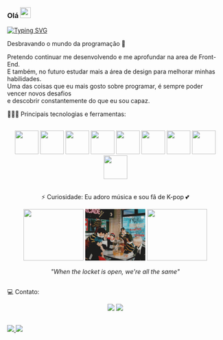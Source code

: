 ### Olá <img height="25px" width="25px" src="https://github.com/TheDudeThatCode/TheDudeThatCode/blob/6bd69ddcf3118726abbcf0aa0e0c5b6e712886b4/Assets/Hi.gif" /> 

[![Typing SVG](https://readme-typing-svg.demolab.com?font=Amatic+SC&size=35&pause=1000&color=800000&width=447&height=74&lines=Boas+vindas+ao+meu+perfil+%E2%9A%A1)](https://git.io/typing-svg)

Desbravando o mundo da programação 🔭 <br>

Pretendo continuar me desenvolvendo e me aprofundar na area de Front-End. <br>
E também, no futuro estudar mais a área de design para melhorar minhas habilidades. <br>
Uma das coisas que eu mais gosto sobre programar, é sempre poder vencer novos desafios <br>
e descobrir constantemente do que eu sou capaz. <br>

 👩🏽‍💻 Principais tecnologias e ferramentas:
<h2 dir="auto"></h2>

  <div align="center" dir="auto" style="align:center, display:flex, flex-direction:column, align-items:center"> 
    <img src="https://cdn.jsdelivr.net/gh/devicons/devicon/icons/linux/linux-original.svg" width="55px" height="55px"/>
    <img src="https://cdn.jsdelivr.net/gh/devicons/devicon/icons/css3/css3-plain.svg" width="55px" height="55px"/> 
    <img src="https://cdn.jsdelivr.net/gh/devicons/devicon/icons/html5/html5-original.svg" width="55px" height="55px"/> 
    <img src="https://cdn.jsdelivr.net/gh/devicons/devicon/icons/javascript/javascript-original.svg" width="55px" height="55px"/>
    <img src="https://cdn.jsdelivr.net/gh/devicons/devicon/icons/react/react-original.svg" width="55px" height="55px"/>
    <img src="https://cdn.jsdelivr.net/gh/devicons/devicon/icons/docker/docker-original.svg" width="55px" height="55px"/>
    <img src="https://cdn.jsdelivr.net/gh/devicons/devicon/icons/mongodb/mongodb-original.svg" width="55px" height="55px"/>
    <img src="https://cdn.jsdelivr.net/gh/devicons/devicon/icons/postgresql/postgresql-original.svg" width="55px" height="55px"/>
    <img src="https://cdn.jsdelivr.net/gh/devicons/devicon/icons/typescript/typescript-original.svg" width="55px" height="55px"/>
  </div>
  
<h2 dir="auto"></h2>
  
<div align="center" dir="auto">
  
  ⚡ Curiosidade: Eu adoro música e sou fã de K-pop 💕 <br>
  
  <img src="https://github.com/JessKangs/JessKangs/blob/master/gifs/stray-kids-maniac1.gif" width="140px" height="120px" />
  
  <img src="https://github.com/JessKangs/JessKangs/blob/master/gifs/stray-kids-maniac2.gif" width="140px" height="120px" />
  
  <img src="https://github.com/JessKangs/JessKangs/blob/master/gifs/stray-kids-maniac3.gif" width="140px" height="120px"  />
  
  <i font-size="5px">"When the locket is open, we're all the same"</i>
  
</div>

<h2 dir="auto"></h2>
💻 Contato:

<div align="center" dir="auto">
  
  [<img src="https://img.shields.io/badge/linkedin-%230077B5.svg?&style=for-the-badge&logo=linkedin&logoColor=white" />](https://www.linkedin.com/in/jessicav-santos678/) 
  [<img src="https://img.shields.io/badge/Microsoft_Outlook-0078D4?style=for-the-badge&logo=microsoft-outlook&logoColor=white" />](mailto:jessicavitorsantos@outlook.com?)
  
</div >

<h2 dir="auto"></h2>

<div>
<a href="https://github.com/JessKangs">
<img height="160em" src="https://github-readme-stats.vercel.app/api/top-langs/?username=JessKangs&layout=compact&langs_count=7&theme=dracula"/>
<img height="160em" src="https://github-readme-stats.vercel.app/api?username=JessKangs&show_icons=true&theme=dracula&include_all_commits=true&count_private=true"/>
</div>


  
